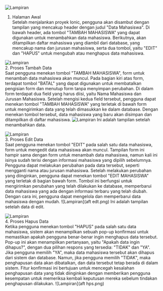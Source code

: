 ![Lampiran](awal.png)
1. Halaman Awal
<br>Setelah menjalankan proyek Ionic, pengguna akan disambut dengan tampilan yang mencakup header dengan judul "Data Mahasiswa". Di bawah header, ada tombol "TAMBAH MAHASISWA" yang dapat digunakan untuk menambahkan data mahasiswa. Berikutnya, akan ditampilkan daftar mahasiswa yang diambil dari database, yang mencakup nama dan jurusan mahasiswa, serta dua tombol, yaitu "EDIT" dan "HAPUS" untuk mengubah atau menghapus data mahasiswa.

![Lampiran](tamb.png)
<br>2. Proses Tambah Data
<br>Saat pengguna menekan tombol "TAMBAH MAHASISWA", form untuk menambah data mahasiswa akan muncul. Pada bagian kiri atas form, terdapat tombol "BATAL" yang dapat digunakan untuk membatalkan pengisian form dan menutup form tanpa menyimpan perubahan. Di dalam form terdapat dua field yang harus diisi, yaitu Nama Mahasiswa dan Jurusan Mahasiswa. Setelah mengisi kedua field tersebut, pengguna dapat menekan tombol "TAMBAH MAHASISWA" yang terletak di bawah form untuk mengirimkan data yang telah dimasukkan ke dalam database. Dengan menekan tombol tersebut, data mahasiswa yang baru akan disimpan dan ditampilkan di daftar mahasiswa.
![Lampiran](aft-tamb.png)
Ini adalah tampilan setelah menambahkan data.

![Lampiran](edt.png)
<br>3. Proses Edit Data
<br>Saat pengguna menekan tombol "EDIT" pada salah satu data mahasiswa, form untuk mengedit data mahasiswa akan muncul. Tampilan form ini hampir sama dengan form untuk menambah data mahasiswa, namun kali ini isinya sudah terisi dengan informasi mahasiswa yang dipilih sebelumnya. Pengguna dapat melakukan perubahan pada data tersebut, seperti mengganti nama atau jurusan mahasiswa. Setelah melakukan perubahan yang diinginkan, pengguna dapat menekan tombol "EDIT MAHASISWA" yang terletak di bagian bawah form. Tombol ini berfungsi untuk mengirimkan perubahan yang telah dilakukan ke database, memperbarui data mahasiswa yang ada dengan informasi terbaru yang telah diubah. Dengan cara ini, pengguna dapat mengelola dan memperbarui data mahasiswa dengan mudah.
![Lampiran](aft edt.png)
Ini adalah tampilan setelah data di edit.

![Lampiran](hps.png)
<br>4. Proses Hapus Data
<br>Ketika pengguna menekan tombol "HAPUS" pada salah satu data mahasiswa, sistem akan menampilkan sebuah pop-up konfirmasi untuk memastikan apakah pengguna benar-benar ingin menghapus data tersebut. Pop-up ini akan menampilkan pertanyaan, yaitu "Apakah data ingin dihapus?", dengan dua pilihan respons yang tersedia: "TIDAK" dan "YA". Jika pengguna memilih "YA", maka data mahasiswa tersebut akan dihapus dari sistem dan database. Namun, jika pengguna memilih "TIDAK", maka penghapusan data akan dibatalkan, dan data tersebut tetap berada di dalam sistem. Fitur konfirmasi ini bertujuan untuk mencegah kesalahan penghapusan data yang tidak diinginkan dengan memberikan pengguna kesempatan untuk memeriksa kembali keputusan mereka sebelum tindakan penghapusan dilakukan.
![Lampiran](aft hps.png)
